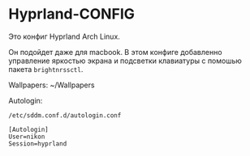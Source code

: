 # Hyprland-CONFIG

Это конфиг Hyprland Arch Linux.

Он подойдет даже для macbook. В этом конфиге добавленно управление яркостью экрана и подсветки клавиатуры с помошью пакета `brightnrssctl`.

Wallpapers: ~/Wallpapers


Autologin:

```
/etc/sddm.conf.d/autologin.conf

[Autologin]
User=nikon
Session=hyprland
```
